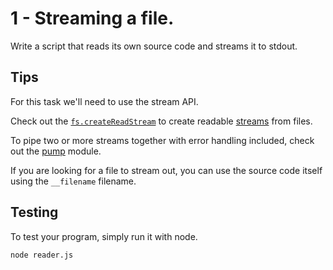 # 1 - Streaming a file.

Write a script that reads its own source code and streams it to stdout.

## Tips

For this task we'll need to use the stream API.

Check out the [`fs.createReadStream`](https://nodejs.org/api/fs.html#fs_fs_createreadstream_path_options)
to create readable [streams](https://nodejs.org/api/stream.html#stream_stream) from files.

To pipe two or more streams together with error handling included, check out the [pump](https://github.com/mafintosh/pump)
module.

If you are looking for a file to stream out, you can use the source code itself using the `__filename` filename. 

## Testing

To test your program, simply run it with node.

```
node reader.js
```
